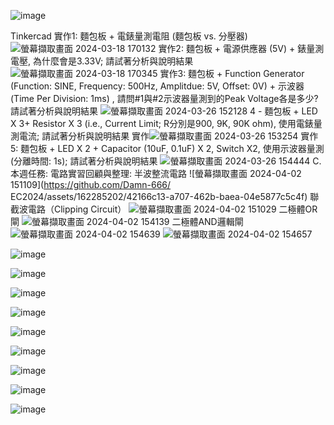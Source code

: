
![image](https://github.com/Damn-666/EC2024/assets/162285202/59e31222-ede8-460d-8b8a-a2bef976ed15)

Tinkercad
實作1: 麵包板 + 電錶量測電阻 (麵包板 vs. 分壓器)
![螢幕擷取畫面 2024-03-18 170132](https://github.com/Damn-666/EC2024/assets/162285202/ac2a6199-52ed-462c-ad34-edad2f92a4a6)
實作2: 麵包板 + 電源供應器 (5V) + 錶量測電壓, 為什麼會是3.33V; 請試著分析與說明結果
![螢幕擷取畫面 2024-03-18 170345](https://github.com/Damn-666/EC2024/assets/162285202/9bfe592b-3319-46e2-8268-5205817c37f4)
實作3: 麵包板 + Function Generator (Function: SINE, Frequency: 500Hz, Amplitdue: 5V, Offset: 0V) + 示波器 (Time Per Division: 1ms) , 請問#1與#2示波器量測到的Peak Voltage各是多少? 請試著分析與說明結果
![螢幕擷取畫面 2024-03-26 152128](https://github.com/Damn-666/EC2024/assets/162285202/f7e52ef6-c620-44ca-8463-0de2fb65cf58)
4 - 麵包板 + LED X 3+ Resistor X 3 (i.e., Current Limit; R分別是900, 9K, 90K ohm), 使用電錶量測電流; 請試著分析與說明結果
實作![螢幕擷取畫面 2024-03-26 153254](https://github.com/Damn-666/EC2024/assets/162285202/c81578c6-6b92-4ede-b24c-cd516543a973)
實作5: 麵包板 + LED X 2 + Capacitor (10uF, 0.1uF) X 2, Switch X2, 使用示波器量測 (分離時間: 1s); 請試著分析與說明結果
![螢幕擷取畫面 2024-03-26 154444](https://github.com/Damn-666/EC2024/assets/162285202/456476fd-fa45-477d-8386-6c1aa24da521)
C. 本週任務: 電路實習回顧與整理:
半波整流電路
![螢幕擷取畫面 2024-04-02 151109](https://github.com/Damn-666/
EC2024/assets/162285202/42166c13-a707-462b-baea-04e5877c5c4f)
聯截波電路（Clipping Circuit）
![螢幕擷取畫面 2024-04-02 151029](https://github.com/Damn-666/EC2024/assets/162285202/5f393827-3c54-4c3e-8846-4e0cf80fc93b)
二極體OR閘
![螢幕擷取畫面 2024-04-02 154139](https://github.com/Damn-666/EC2024/assets/162285202/9f1a2101-9e1b-43d9-821b-d8b20b30b0ae)
二極體AND邏輯閘
![螢幕擷取畫面 2024-04-02 154639](https://github.com/Damn-666/EC2024/assets/162285202/f974fbbc-3a3f-486d-9924-e8166745f180)
![螢幕擷取畫面 2024-04-02 154657](https://github.com/Damn-666/EC2024/assets/162285202/4ca9693c-4e4d-44de-9b26-e705677c18a0)

![image](https://github.com/Damn-666/EC2024/assets/162285202/0b73a4ff-403c-44eb-99bd-1b991be778ab)

![image](https://github.com/Damn-666/EC2024/assets/162285202/9b290ed3-cbb1-4293-bcd2-378ee5c3fe6c)

![image](https://github.com/Damn-666/EC2024/assets/162285202/65a0c1c0-b180-4cdf-a0e0-c60b02d9ae5c)

![image](https://github.com/Damn-666/EC2024/assets/162285202/d6965434-2f91-4377-8024-394566d84d40)

![image](https://github.com/Damn-666/EC2024/assets/162285202/0ba3ece8-444b-469d-a695-ca2f4bc5e50c)

![image](https://github.com/Damn-666/EC2024/assets/162285202/d2d14f6c-94f0-4859-878d-97d08ad8d81c)

![image](https://github.com/Damn-666/EC2024/assets/162285202/14eaaf0f-55c6-480d-b841-88cddf93741b)

![image](https://github.com/Damn-666/EC2024/assets/162285202/5b363684-6599-48ce-8904-de27d99a3fc1)


![image](https://github.com/Damn-666/EC2024/assets/162285202/6b2070f2-eb24-442d-a5c5-ea5b7991dc92)








